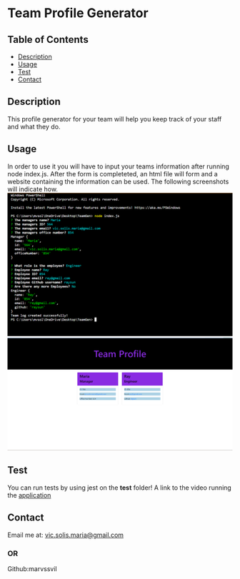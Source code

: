 # Team Profile Generator

## Table of Contents
* [Description](#Description)
* [Usage](#Usage)
* [Test](#Test)
* [Contact](#Contact)

## Description
This profile generator for your team will help you keep track of your staff and what they do.

## Usage
In order to use it you will have to input your teams information after running node index.js. After the form is completeted, an html file will form and a website containing the information can be used. The following screenshots will indicate how.
![test](./src/test.png)
![website](./src/website.png)

## Test
You can run tests by using jest on the __test__ folder!
A link to the video running the [application](https://youtu.be/lmsB-_nGdE8)

## Contact
Email me at: vic.solis.maria@gmail.com
### OR
Github:marvssvil
